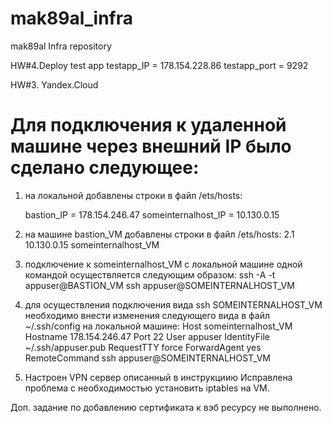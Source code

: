 # mak89al_infra
mak89al Infra repository

HW#4.Deploy test app
testapp_IP = 178.154.228.86
testapp_port = 9292

HW#3. Yandex.Cloud
# Для подключения к удаленной машине через внешний IP было сделано следующее:
1. на локальной добавлены строки в  файл /ets/hosts:

	bastion_IP = 178.154.246.47
	someinternalhost_IP = 10.130.0.15

2. на машине bastion_VM  добавлены строки в  файл /ets/hosts:
	2.1 10.130.0.15     someinternalhost_VM



3. подключение к someinternalhost_VM с локальной машине одной командой осуществляется следующим образом:
	ssh -A -t appuser@BASTION_VM ssh appuser@SOMEINTERNALHOST_VM
4. для осуществления подключения вида ssh SOMEINTERNALHOST_VM необходимо внести изменения следующего вида  в файл ~/.ssh/config на локальной машине:
    Host someinternalhost_VM
    Hostname 178.154.246.47
    Port 22
    User appuser
    IdentityFile ~/.ssh/appuser.pub
    RequestTTY force
    ForwardAgent yes
    RemoteCommand ssh appuser@SOMEINTERNALHOST_VM

5. Настроен VPN сервер описанный в инструкциию
Исправлена проблема с необходимостью установить iptables на VM.

Доп. задание по добавлению сертификата к вэб ресурсу не выполнено.
